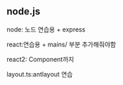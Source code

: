 <h2>node.js</h2>
<p>node: 노드 연습용 + express</p>
<p>react:연습용 + mains/ 부분 추가해줘야함</p>
<p>react2: Component까지</p>
<p>layout.ts:antlayout 연습</p>

